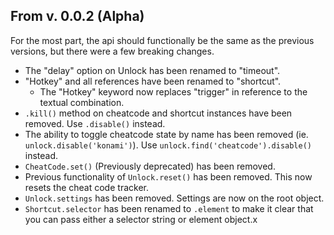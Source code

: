 ## From v. 0.0.2 (Alpha)

For the most part, the api should functionally be the same as the previous versions, but there were a few breaking changes.

- The "delay" option on Unlock has been renamed to "timeout".
- "Hotkey" and all references have been renamed to "shortcut".
    - The "Hotkey" keyword now replaces "trigger" in reference to the textual combination.
- `.kill()` method on cheatcode and shortcut instances have been removed. Use `.disable()` instead.
- The ability to toggle cheatcode state by name has been removed (ie. `unlock.disable('konami')`). Use `unlock.find('cheatcode').disable()` instead.
- `CheatCode.set()` (Previously deprecated) has been removed.
- Previous functionality of `Unlock.reset()` has been removed. This now resets the cheat code tracker.
- `Unlock.settings` has been removed. Settings are now on the root object.
- `Shortcut.selector` has been renamed to `.element` to make it clear that you can pass either a selector string or element object.x